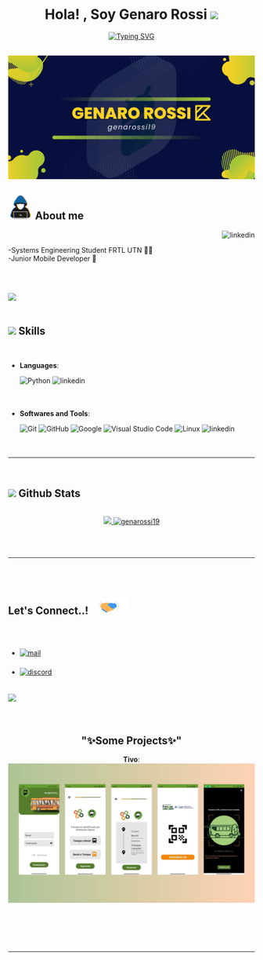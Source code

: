 <h1 align="center"><b>Hola! , Soy Genaro Rossi </b><img src="https://media.giphy.com/media/hvRJCLFzcasrR4ia7z/giphy.gif" width="35"></h1>
<!--  -->
<p align="center">
  <a href="https://git.io/typing-svg"><img src="https://readme-typing-svg.demolab.com?font=Fira+Code&pause=500&width=435&lines=Hello, World!;Code is poetry;Stay hungry, stay foolish;It's not a bug, it's a feature;Talk is cheap, show me the code;Programming is the closest thing we have to a superpower;The best error message is the one that never shows up;Real artists ship;" alt="Typing SVG" /></a>
</p>


<br>
<img src="https://github.com/genarossi19/genarossi19/blob/main/banner.jpg?raw=true">





	
## <picture><img src = "https://github.com/0xAbdulKhalid/0xAbdulKhalid/raw/main/assets/mdImages/about_me.gif" width = 50px></picture> **About me**

<picture> <img align="right" src="https://img.shields.io/badge/-%2300acee.svg?color=59A96A&style=for-the-badge&logo=android&logoColor=white" alt=linkedin style="margin-bottom: 5px;"></picture>

<br>

-Systems Engineering Student FRTL UTN 👨‍🎓<br>
-Junior Mobile Developer 📱

<br><br>

<img src="https://user-images.githubusercontent.com/73097560/115834477-dbab4500-a447-11eb-908a-139a6edaec5c.gif"><br><br>

## <img src="https://media2.giphy.com/media/QssGEmpkyEOhBCb7e1/giphy.gif?cid=ecf05e47a0n3gi1bfqntqmob8g9aid1oyj2wr3ds3mg700bl&rid=giphy.gif" width ="25"><b> Skills</b>
<br>

<p align="center">

- **Languages**:
    
    
    ![Python](https://img.shields.io/badge/Python%20-%2314354C.svg?style=for-the-badge&logo=python&logoColor=white)
  <img src="https://img.shields.io/badge/  Kotlin-%2300acee.svg?color=405DE6&style=for-the-badge&logo=kotlin&logoColor=white" alt=linkedin style="margin-bottom: 5px;"/>


    
<br>

- **Softwares and Tools**:

    ![Git](https://img.shields.io/badge/git-%23F05033.svg?style=for-the-badge&logo=git&logoColor=white)
    ![GitHub](https://img.shields.io/badge/github-%23121011.svg?style=for-the-badge&logo=github&logoColor=white)
    ![Google](https://img.shields.io/badge/google-%234285F4.svg?style=for-the-badge&logo=google&logoColor=white)
    ![Visual Studio Code](https://img.shields.io/badge/Visual%20Studio%20Code-0078d7.svg?style=for-the-badge&logo=visual-studio-code&logoColor=white)
    ![Linux](https://img.shields.io/badge/Linux-FCC624?style=for-the-badge&logo=linux&logoColor=black)
  <img src="https://img.shields.io/badge/ AndroidStudio-%2300acee.svg?color=558B6E&style=for-the-badge&logo=androidstudio&logoColor=white" alt=linkedin style="margin-bottom: 5px;"/>


<br>

-----

<br>


## <img src="https://media.giphy.com/media/iY8CRBdQXODJSCERIr/giphy.gif" width="35"><b> Github Stats </b>
<br>

<div align="center">

<a href="https://github.com/genarossi19/">
  <img src="https://github-readme-stats.vercel.app/api?username=genarossi19&include_all_commits=true&count_private=true&show_icons=true&line_height=20&title_color=7A7ADB&icon_color=2234AE&text_color=D3D3D3&bg_color=0,000000,130F40" width="450"/>
  <img src="https://github-readme-stats.vercel.app/api/top-langs?username=genarossi19&show_icons=true&locale=en&layout=compact&line_height=20&title_color=7A7ADB&icon_color=2234AE&text_color=D3D3D3&bg_color=0,000000,130F40" width="375"  alt="genarossi19"/>

</a>
</div>

<br>
<br>
<br>

-----

<br>
<br>

## <b> Let's Connect..!</b><img src="https://github.com/0xAbdulKhalid/0xAbdulKhalid/raw/main/assets/mdImages/handshake.gif" width ="80">
<br>
<div align='left'>

<ul>



<br>

<li>
<a href="http://genaros.gr@gmail.com/" target="_blank">
  <img src="https://img.shields.io/badge/gmail:%20genaros.gr@gmail.com-%23EA4335.svg?style=for-the-badge&logo=gmail&logoColor=white" alt="mail" style="margin-bottom: 5px;" />
</a>

</li>
<br>
<li>

  <a href="https://discord.com/channels/poizone19">
  <img src="https://img.shields.io/badge/Discord-%2300acee.svg?color=405DE6&style=for-the-badge&logo=discord&logoColor=white" alt="discord" style="margin-bottom: 5px;"/>
</a>



</li>
	
</ul>
</div>

<br>
<img src="https://user-images.githubusercontent.com/73097560/115834477-dbab4500-a447-11eb-908a-139a6edaec5c.gif">
<br>
<br>
<br>

<div align='center'>


## <b>"✨Some Projects✨"</b> 
 **Tivo**:
![TivoApp](https://github.com/genarossi19/genarossi19/blob/main/TivoPresentacion.jpg)



</div>
<br>
<br>
<br>
<br>

---

<br>


